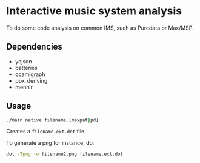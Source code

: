 Interactive music system analysis
=================================



To do some code analysis on common IMS, such as Puredata or Max/MSP.


## Dependencies

- yojson
- batteries
- ocamlgraph
- ppx_deriving
- menhir

## Usage

``` bash
./main.native filename.[maxpat|pd]
```

Creates a `filename.ext.dot` file

To generate a png for instance, do:

``` bash
dot -Tpng -o filename2.png filename.ext.dot
```
